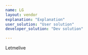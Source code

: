 ```yaml
---
name: LG
layout: vendor
explanation: "Explanation"
user_solution: "User solution"
developer_solution: "Dev solution"

---
```


Letmelive
